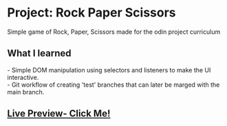 <h1>Project: Rock Paper Scissors</h1>
Simple game of Rock, Paper, Scissors made for the odin project curriculum

<h2>What I learned</h2>
- Simple DOM manipulation using selectors and listeners to make the UI interactive. <br/>
- Git workflow of creating 'test' branches that can later be marged with the main branch.

<h2><a href="https://cjkhaled.github.io/odin-rock-paper-scissors/" target="_blank">Live Preview- Click Me!</a></h2>
